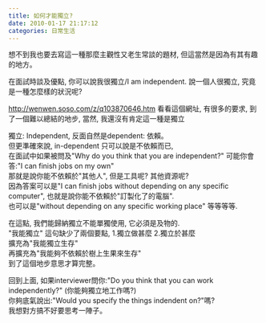 ```yaml
---
title: 如何才能獨立?
date: 2010-01-17 21:17:12
categories: 日常生活
---
```


  
想不到我也要去寫這一種那麼主觀性又老生常談的題材, 但這當然是因為有其有趣的地方。  
  
在面試時談及優點, 你可以說我很獨立/I am independent. 說一個人很獨立, 究竟是一種怎麼樣的狀況呢?  
  
http://wenwen.soso.com/z/q103870646.htm 看看這個網址, 有很多的要求, 到了一個難以總結的地步, 當然, 我還沒有肯定這一種是獨立  
  
獨立: Independent, 反面自然是dependent: 依賴。  
但更準確來說, in-dependent 只可以說是不依賴而已,  
在面試中如果被問及"Why do you think that you are independent?" 可能你會答:"I can finish jobs on my own"  
那就是說你能不依賴於"其他人", 但是工具呢? 其他資源呢?   
因為答案可以是"I can finish jobs without depending on any specific computer", 也就是說你能不依賴於"訂製化了的電腦".   
也可以是"without depending on any specific working place" 等等等等.  
  
在這點, 我們能歸納獨立不能單獨使用, 它必須是及物的.  
"我能獨立" 這句缺少了兩個要點, 1.獨立做甚麼 2.獨立於甚麼  
擴充為"我能獨立生存"  
再擴充為"我能夠不依賴於樹上生果來生存"  
到了這個地步意思才算完整。  
  
回到上面, 如果interviewer問你:"Do you think that you can work independently?" (你能夠獨立地工作嗎?)  
你夠底氣說出:"Would you specify the things indendent on?"嗎?  
我想對方搞不好要思考一陣子。  